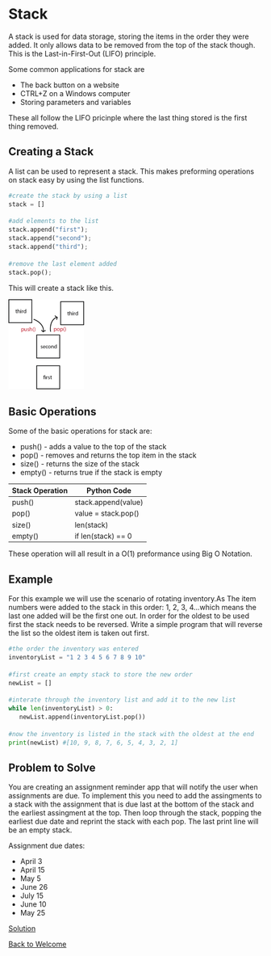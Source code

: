 # Stack

A stack is used for data storage, storing the items in the order they were added. It only allows data to be removed from the top of the stack though. This is the Last-in-First-Out (LIFO) principle.

Some common applications for stack are

- The back button on a website
- CTRL+Z on a Windows computer
- Storing parameters and variables

These all follow the LIFO pricinple where the last thing stored is the first thing removed.

## Creating a Stack

A list can be used to represent a stack. This makes preforming operations on stack easy by using the list functions.

```python
#create the stack by using a list
stack = []

#add elements to the list
stack.append("first");
stack.append("second");
stack.append("third");

#remove the last element added
stack.pop();
```

This will create a stack like this.

![stack diagram](stack.png)

## Basic Operations

Some of the basic operations for stack are:

- push() - adds a value to the top of the stack
- pop() - removes and returns the top item in the stack
- size() - returns the size of the stack
- empty() - returns true if the stack is empty

| Stack Operation | Python Code         |
| --------------- | ------------------- |
| push()          | stack.append(value) |
| pop()           | value = stack.pop() |
| size()          | len(stack)          |
| empty()         | if len(stack) == 0  |

These operation will all result in a O(1) preformance using Big O Notation.

## Example

For this example we will use the scenario of rotating inventory.As The item numbers were added to the stack in this order: 1, 2, 3, 4...which means the last one added will be the first one out. In order for the oldest to be used first the stack needs to be reversed. Write a simple program that will reverse the list so the oldest item is taken out first.

```python
#the order the inventory was entered
inventoryList = "1 2 3 4 5 6 7 8 9 10"

#first create an empty stack to store the new order
newList = []

#interate through the inventory list and add it to the new list
while len(inventoryList) > 0:
   newList.append(inventoryList.pop())

#now the inventory is listed in the stack with the oldest at the end
print(newList) #[10, 9, 8, 7, 6, 5, 4, 3, 2, 1]
```

## Problem to Solve

You are creating an assignment reminder app that will notify the user when assignments are due. To implement this you need to add the assingments to a stack with the assignment that is due last at the bottom of the stack and the earliest assingment at the top. Then loop through the stack, popping the earliest due date and reprint the stack with each pop. The last print line will be an empty stack.

Assignment due dates:

- April 3
- April 15
- May 5
- June 26
- July 15
- June 10
- May 25

[Solution](assignment.py)

[Back to Welcome](Intro.md)

